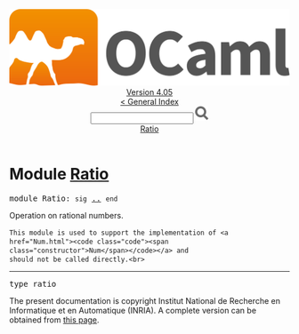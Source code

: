 <!-- ((! set title API !)) ((! set documentation !)) ((! set api !)) ((! set nobreadcrumb !)) -->
<div class="api"><header><nav class="toc brand"><a class="brand" href="https://ocaml.org/"><img src="colour-logo-gray.svg" class="svg" alt="OCaml"></a></nav><nav class="toc"><div class="toc_version"><a href="/docs" id="version-select">Version 4.05</a></div><a href="index.html">&lt; General Index</a><div class="api_search"><input type="text" name="apisearch" id="api_search" oninput="mySearch(false);" onkeypress="this.oninput();" onclick="this.oninput();" onpaste="this.oninput();">
<img src="search_icon.svg" alt="Search" class="svg" onclick="mySearch(false)"></div>
<div id="search_results"></div><div class="toc_title"><a href="#top">Ratio</a></div><ul></ul></nav></header>

<h1>Module <a href="type_Ratio.html">Ratio</a></h1>

<pre><span class="keyword">module</span> Ratio: <code class="code"><span class="keyword">sig</span></code> <a href="Ratio.html">..</a> <code class="code"><span class="keyword">end</span></code></pre><div class="info module top">
Operation on rational numbers.
<p>

    This module is used to support the implementation of <a href="Num.html"><code class="code"><span class="constructor">Num</span></code></a> and
    should not be called directly.<br>
</p></div>
<hr width="100%">

<pre><span id="TYPEratio"><span class="keyword">type</span> <code class="type"></code>ratio</span> </pre>

<div class="copyright">The present documentation is copyright Institut National de Recherche en Informatique et en Automatique (INRIA). A complete version can be obtained from <a href="http://caml.inria.fr/pub/docs/manual-ocaml/">this page</a>.</div></div>